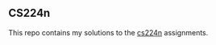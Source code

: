 ## CS224n
This repo contains my solutions to the [cs224n](https://web.stanford.edu/class/cs224n/index.html) assignments.
